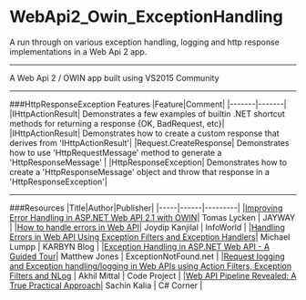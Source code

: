 # WebApi2_Owin_ExceptionHandling
A run through on various exception handling, logging and http response implementations in a Web Api 2 app.

---

A Web Api 2 / OWIN app built using VS2015 Community

---

###HttpResponseException Features
|Feature|Comment|
|-------|-------|
|IHttpActionResult| Demonstrates a few examples of builtin .NET shortcut methods for returning a response {OK, BadRequest, etc}|
|IHttpActionResult| Demonstrates how to create a custom response that derives from 'IHttpActionResult'|
|Request.CreateResponse| Demonstrates how to use 'HttpRequestMessage' method to generate a 'HttpResponseMessage' |
|HttpResponseException| Demonstrates how to create a 'HttpResponseMessage' object and throw that response in a 'HttpResponseException'|

---

###Resources
|Title|Author|Publisher|
|-----|------|---------|
|[Improving Error Handling in ASP.NET Web API 2.1 with OWIN](https://www.jayway.com/2016/01/08/improving-error-handling-asp-net-web-api-2-1-owin/)| Tomas Lycken | JAYWAY |
|[How to handle errors in Web API](http://www.infoworld.com/article/2994111/application-architecture/how-to-handle-errors-in-web-api.html)| Joydip Kanjilal
 | InfoWorld |
|[Handling Errors in Web API Using Exception Filters and Exception Handlers](http://blog.karbyn.com/articles/handling-errors-in-web-api-using-exception-filters-and-exception-handlers/)| Michael Lumpp | KARBYN Blog |
|[Exception Handling in ASP.NET Web API - A Guided Tour](https://www.exceptionnotfound.net/the-asp-net-web-api-exception-handling-pipeline-a-guided-tour/)| Matthew Jones | ExceptionNotFound.net |
|[Request logging and Exception handling/logging in Web APIs using Action Filters, Exception Filters and NLog](http://www.codeproject.com/Articles/1028416/RESTful-Day-sharp-Request-logging-and-Exception-ha) |  Akhil Mittal | Code Project |
|[Web API Pipeline Revealed: A True Practical Approach](http://www.c-sharpcorner.com/article/webapi-pipeline-revealed-a-true-practical-approach/)| Sachin Kalia | C# Corner |
